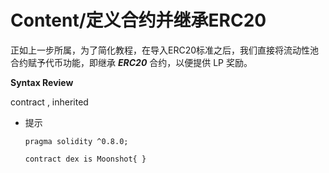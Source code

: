 # Content/定义合约并继承ERC20

正如上一步所属，为了简化教程，在导入ERC20标准之后，我们直接将流动性池合约赋予代币功能，即继承 ***ERC20*** 合约，以便提供 LP 奖励。

**Syntax Review**

contract , inherited

- 提示
    
    ```solidity
    pragma solidity ^0.8.0;
    
    contract dex is Moonshot{ }
    ```
    

